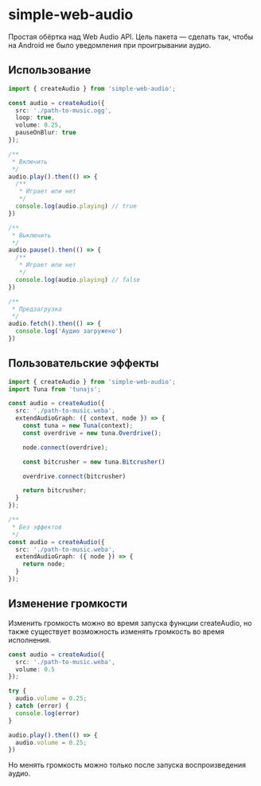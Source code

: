 # simple-web-audio

Простая обёртка над Web Audio API. Цель пакета — сделать так, чтобы на Android не было уведомления при проигрывании аудио.

## Использование

```ts
import { createAudio } from 'simple-web-audio';

const audio = createAudio({
  src: './path-to-music.ogg',
  loop: true,
  volume: 0.25,
  pauseOnBlur: true
});

/**
 * Включить
 */
audio.play().then(() => {
  /**
   * Играет или нет
   */
  console.log(audio.playing) // true
})

/**
 * Выключить
 */
audio.pause().then(() => {
  /**
   * Играет или нет
   */
  console.log(audio.playing) // false
})

/**
 * Предзагрузка
 */
audio.fetch().then(() => {
  console.log('Аудио загружено')
})
```

## Пользовательские эффекты

```ts
import { createAudio } from 'simple-web-audio';
import Tuna from 'tunajs';

const audio = createAudio({
  src: './path-to-music.weba',
  extendAudioGraph: ({ context, node }) => {
    const tuna = new Tuna(context);
    const overdrive = new tuna.Overdrive();

    node.connect(overdrive);

    const bitcrusher = new tuna.Bitcrusher()

    overdrive.connect(bitcrusher)

    return bitcrusher;
  }
});

/**
 * Без эффектов
 */
const audio = createAudio({
  src: './path-to-music.weba',
  extendAudioGraph: ({ node }) => {
    return node;
  }
});
```

## Изменение громкости

Изменить громкость можно во время запуска функции createAudio, но также существует возможность изменять громкость во время исполнения.

```ts
const audio = createAudio({
  src: './path-to-music.weba',
  volume: 0.5
});

try {
  audio.volume = 0.25;
} catch (error) {
  console.log(error)
}

audio.play().then(() => {
  audio.volume = 0.25;
})
```

Но менять громкость можно только после запуска воспроизведения аудио.